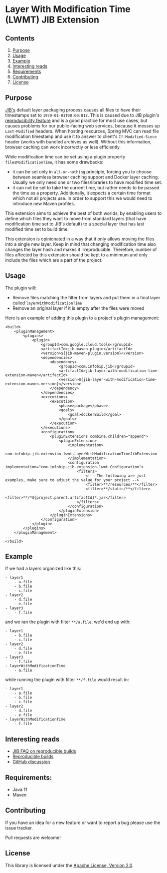 # Layer With Modification Time (LWMT) JIB Extension

## Contents
1. [Purpose](#purpose)
2. [Usage](#usage)
3. [Example](#example)
4. [Interesting reads](#reads)
5. [Requirements](#requirements)
6. [Contributing](#contributing)
7. [License](#license)


## Purpose <a name="purpose"></a>

[JIB's](https://github.com/GoogleContainerTools/jib) default layer packaging process causes all files to have their 
timestamps set to `1970-01-01T00:00:01Z`. This is caused due to JIB plugin's 
[reproducibility feature](https://github.com/GoogleContainerTools/jib/blob/master/docs/faq.md#why-is-my-image-created-48-years-ago) 
and is a good practice for most use cases, but causes problems for our public-facing web services, because it messes up `Last-Modified` headers.
When hosting resources, Spring MVC can read file modification timestamp and use it to answer to client's `If-Modified-Since` header 
(works with bundled archives as well). Without this information, browser caching can work incorrectly or less efficiently.

While modification time can be set using a plugin property `filesModificationTime`, it has some drawbacks:
- it can be set only in `all-or-nothing` principle, forcing you to choose between seamless browser caching support and 
  Docker layer caching. Usually we only need one or two files/libraries to have modified time set.
- it can not be set to take the current time, but rather needs to be passed the time as a property. Additionally, it 
  expects a certain time format which not all projects use. In order to support this we would need to introduce new 
  Maven profiles.

This extension aims to achieve the best of both worlds, by enabling users to define which files they want to move from
standard layers (that have modification time set to JIB's default) to a special layer that has last modified time set to 
build time.

This extension is opinionated in a way that it only allows moving the files into a single new layer. Keep in mind that 
changing modification time also changes the layer hash and makes it irreproducible. Therefore, number of files affected 
by this extension should be kept to a minimum and only include the files which are a part of the project.

## Usage <a name="usage"></a>

The plugin will:
- Remove files matching the filter from layers and put them in a final layer called `layerWithModificationTime`
- Remove an original layer if it is empty after the files were moved

Here is an example of adding this plugin to a project's plugin management:
```
<build>
    <pluginManagement>
        <plugins>
            <plugin>
                <groupId>com.google.cloud.tools</groupId>
                <artifactId>jib-maven-plugin</artifactId>
                <version>${jib-maven-plugin.version}</version>
                <dependencies>
                    <dependency>
                        <groupId>com.infobip.jib</groupId>
                        <artifactId>jib-layer-with-modification-time-extension-maven</artifactId>
                        <version>${jib-layer-with-modification-time-extension-maven.version}</version>
                    </dependency>
                </dependencies>
                <executions>
                    <execution>
                        <phase>package</phase>
                        <goals>
                            <goal>dockerBuild</goal>
                        </goals>
                    </execution>
                </executions>
                <configuration>
                    <pluginExtensions combine.children="append">
                        <pluginExtension>
                            <implementation>
                                com.infobip.jib.extension.lwmt.LayerWithModificationTimeJibExtension
                            </implementation>
                            <configuration implementation="com.infobip.jib.extension.lwmt.Configuration">
                                <filters>
                                    <!-- The following are just examples, make sure to adjust the value for your project -->
                                    <filter>**/resources/**</filter>
                                    <filter>**/static/**</filter>
                                    <filter>**/*${project.parent.artifactId}*.jar</filter>
                                </filters>
                            </configuration>
                        </pluginExtension>
                    </pluginExtensions>
                </configuration>
            </plugin>
        </plugins>
    </pluginManagement>
...
</build>
```

## Example <a name="example"></a>

If we had a layers organized like this:

```
- layer1
    - a.file
    - b.file
    - c.file
- layer2
    - d.file
    - e.file
- layer3
    - f.file
```

and we ran the plugin with filter `**/a.file`, we'd end up with:

```
- layer1
    - b.file
    - c.file
- layer2
    - d.file
    - e.file
- layer3
    - f.file
- layerWithModificationTime
    - a.file
``` 

while running the plugin with filter `**/f.file` would result in:

```
- layer1
    - a.file
    - b.file
    - c.file
- layer2
    - d.file
    - e.file
- layerWithModificationTime
    - f.file
``` 

## Interesting reads <a name="reads"></a>
- [JIB FAQ on reproducible builds](https://github.com/GoogleContainerTools/jib/blob/master/docs/faq.md#why-is-my-image-created-48-years-ago)
- [Reproducible builds](https://reproducible-builds.org/)
- [GitHub discussion](https://github.com/GoogleContainerTools/jib/issues/2021)

## Requirements: <a name="requirements"></a>

- Java 11
- Maven

## Contributing <a name="contributing"></a>

If you have an idea for a new feature or want to report a bug please use the issue tracker.

Pull requests are welcome!

## License <a name="license"></a>

This library is licensed under the [Apache License, Version 2.0](/LICENSE).
